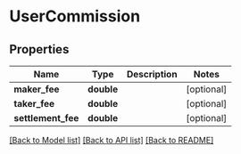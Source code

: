 # UserCommission

## Properties
Name | Type | Description | Notes
------------ | ------------- | ------------- | -------------
**maker_fee** | **double** |  | [optional] 
**taker_fee** | **double** |  | [optional] 
**settlement_fee** | **double** |  | [optional] 

[[Back to Model list]](../README.md#documentation-for-models) [[Back to API list]](../README.md#documentation-for-api-endpoints) [[Back to README]](../README.md)


